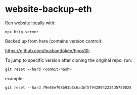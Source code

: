 # website-backup-eth

Run website locally with:
```shell
npx http-server
```
Backed up from here (contains version control):

https://github.com/husbanttoken/hpos10i

To jump to specific version after cloning the original repo, run:
```
git reset --hard <commit-hash>
```
example:
```
git reset --hard 79e68e768b93b3c6adbf5f9428942234d5750028
```
